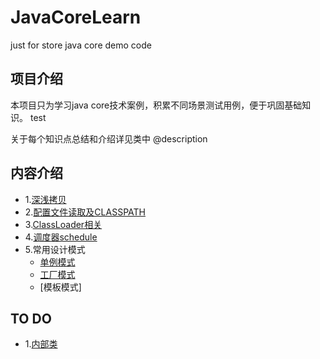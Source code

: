 # JavaCoreLearn
just for store java core demo code

## 项目介绍
本项目只为学习java core技术案例，积累不同场景测试用例，便于巩固基础知识。
test

关于每个知识点总结和介绍详见类中 @description

## 内容介绍
- 1.[深浅拷贝](https://github.com/TrumanDu/JavaCoreLearn/tree/master/src/main/java/com/aibibang/learn/base/copy)
- 2.[配置文件读取及CLASSPATH](https://github.com/TrumanDu/JavaCoreLearn/tree/master/src/main/java/com/aibibang/learn/base/classpath)
- 3.[ClassLoader相关](https://github.com/TrumanDu/JavaCoreLearn/tree/master/src/main/java/com/aibibang/learn/base/classloader)
- 4.[调度器schedule](https://github.com/TrumanDu/JavaCoreLearn/tree/master/src/main/java/com/aibibang/learn/schedule)
- 5.常用设计模式
    - [单例模式](https://github.com/TrumanDu/JavaCoreLearn/tree/master/src/main/java/com/aibibang/learn/design/patterns/singleton)
    - [工厂模式](https://github.com/TrumanDu/JavaCoreLearn/tree/master/src/main/java/com/aibibang/learn/design/patterns/factory)
    - [模板模式]
## TO DO
- 1.[内部类](http://www.cnblogs.com/lgk1002/p/6069784.html)
